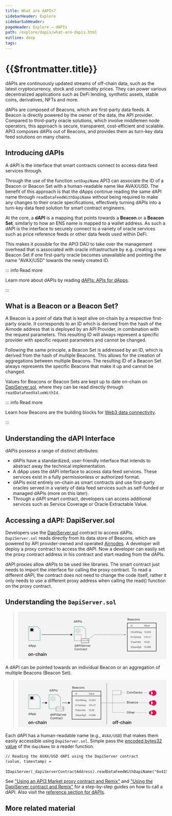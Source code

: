```yaml
---
title: What are dAPIs?
sidebarHeader: Explore
sidebarSubHeader:
pageHeader: Explore → dAPIs
path: /explore/dapis/what-are-dapis.html
outline: deep
tags:
---
```


<PageHeader/>

<SearchHighlight/>

# {{$frontmatter.title}}

dAPIs are continuously updated streams of off-chain data, such as the latest
cryptocurrency, stock and commodity prices. They can power various decentralized
applications such as DeFi lending, synthetic assets, stable coins, derivatives,
NFTs and more.

dAPIs are composed of Beacons, which are first-party data feeds. A Beacon is
directly powered by the owner of the data, the API provider. Compared to
third-party oracle solutions, which involve middlemen node operators, this
approach is secure, transparent, cost-efficient and scalable. API3 composes
dAPIs out of Beacons, and provides them as turn-key data feed solutions on many
chains.

## Introducing dAPIs

A dAPI is the interface that smart contracts connect to access data feed
services through.

Through the use of the function `setDapiName` API3 can associate the ID of a
Beacon or Beacon Set with a human-readable name like AVAX/USD. The benefit of
this approach is that the dApps continue reading the same dAPI name through
`readDataFeedWithDapiName` without being required to make any changes to their
oracle specifications, effectively turning dAPIs into a turn-key data feed
solution for smart contract engineers.

At the core, a **dAPI** is a mapping that points towards a **Beacon** or a
**Beacon Set**, similarly to how an ENS name is mapped to a wallet address. As
such a dAPI is the interface to securely connect to a variety of oracle services
such as price reference feeds or other data feeds used within DeFi.

This makes it possible for the API3 DAO to take over the management overhead
that is associated with oracle infrastructure by e.g. creating a new Beacon Set
if one first-party oracle becomes unavailable and pointing the name "AVAX/USD"
towards the newly created ID.

::: info Read more

Learn more about dAPIs by reading
[dAPIs: APIs for dApps<ExternalLinkImage/>](https://medium.com/api3/dapis-apis-for-dapps-53b83f8d2493).

:::

## What is a Beacon or a Beacon Set?

A Beacon is a point of data that is kept alive on-chain by a respective
first-party oracle. It corresponds to an ID which is derived from the hash of
the Airnode address that is deployed by an API Provider, in combination with the
request parameters. This resulting ID will always represent a specific provider
with specific request parameters and cannot be changed.

Following the same principle, a Beacon Set is addressed by an ID, which is
derived from the hash of multiple Beacons. This allows for the creation of
aggregations between multiple Beacons. The resulting ID of a Beacon Set always
represents the specific Beacons that make it up and cannot be changed.

Values for Beacons or Beacon Sets are kept up to date on-chain on
[DapiServer.sol<externalLinkImage/>](https://github.com/api3dao/airnode-protocol-v1/blob/main/contracts/dapis/DapiServer.sol),
where they can be read directly through `readDataFeedValueWithId`.

::: info Read more

Learn how Beacons are the building blocks for
[Web3 data connectivity<ExternalLinkImage/>](https://medium.com/api3/beacons-building-blocks-for-web3-data-connectivity-df6ad3eb5763).

:::

## Understanding the dAPI Interface

dAPIs possess a range of distinct attributes:

- dAPIs have a standardized, user-friendly interface that intends to abstract
  away the technical implementation.
- A dApp uses the dAPI interface to access data feed services. These services
  exist in a fully permissionless or authorized format.
- dAPIs exist entirely on-chain as smart contracts and use first-party oracles
  served in a variety of data feed services such as self-funded or managed dAPIs
  (more on this later).
- Through a dAPI smart contract, developers can access additional services such
  as Service Coverage or Oracle Extractable Value.

<!--## Why use dAPIs?

Due to being composed out of first-party data feeds, dAPIs offer security,
transparency, cost-efficiency and scalability in a turn-key package.

_Security_

Data used to update a first-party data feed is cryptographically signed by the
owner of the data. This means that the data that will update a feed cannot be
tampered with once it leaves the source. Furthermore, the API providers host a
first-party oracle node, Airnode, to push the data to the chain themselves. This
renders denial of service attacks by third parties ineffective.

_Transparency_

The cryptographic signatures prove that the data that updates a feed comes
directly from a specific API provider. Furthermore, Beacons that underpin dAPIs
allow the user to inspect what exact API endpoints are being called, and with
which parameters. This provides complete transparency to the dApp developer,
which is a big step from depending on a pseudonymous selection of third parties
that intentionally obscure their data sources.

_Cost-efficiency_

dAPIs are cost efficient compared to third-party data feeds, as the user does
not need to pay middlemen node operators for their services. Furthermore,
first-party data feeds do not require redundancy against middlemen layer
attacks. This makes single-Beacon dAPIs feasible, and allows API3 to provide a
wide variety of data feeds in a cost-efficient way.

_Scalability_

An inherently secure and cost-efficient data feed design allows API3 to build a
large number of dAPIs on many chains. This is supplemented by purpose-designed
Airnode protocols and relayer schemes to improve efficiency while not degrading
the security guarantees of a first-party data feed. The improved scalability of
dAPIs also factors into building aggregated data feeds. Since first-party data
feeds do not require redundancy at the middlemen layer, the aggregation costs
less gas and source-level decentralization becomes more affordable.-->

## Accessing a dAPI: DapiServer.sol

Developers use the
[DapiServer.sol](https://github.com/api3dao/airnode-protocol-v1/blob/main/contracts/dapis/DapiServer.sol)<externalLinkImage/>
contract to access dAPIs. `DapiServer.sol` reads directly from its data store of
Beacons, which are powered by API provider-owned and operated
[Airnodes](/reference/airnode/latest/). A developer will deploy a proxy contract
to access the dAPI. Now a developer can easily set the proxy contract address in
his contract and start reading from the dAPIs.

dAPI proxies allow dAPIs to be used like libraries. The smart contract just
needs to import the interface for calling the proxy contract. To read a
different dAPI, the contract does not need to change the code itself, rather it
only needs to use a different proxy address when calling the read() function on
the proxy contract.

## Understanding the `DapiServer.sol`

> <img src="../assets/images/00-a-What_are_dAPIs.png" width="550px"/>

A dAPI can be pointed towards an individual Beacon or an aggregation of multiple
Beacons (Beacon Set).

> <img src="../assets/images/00-b-What_are_dAPIs.png" width="550px"/>

Each dAPI has a human-readable name (e.g., `AVAX/USD`) that makes them easily
accessible using `DapiServer.sol`. Simple pass the
[encoded bytes32 value](/reference/dapis/dapi-names.md#encode-the-dapiname) of
the `dapiName` to a reader function.

```solidity
// Reading the AVAX/USD dAPI using the DapiServer contract
(value, timestamp) =
  IDapiServer(_dapiServerContractAddress).readDataFeedWithDapiName("0x415...0000");
```

<TodoLink comment="/guides/dapis/call-dapi-proxy/"/>
<TodoLink comment=""/>

See ["Using an API3 Market proxy contract and Remix"](/) and
["Using the DapiServer contract and Remix"](/) for a step-by-step guides on how
to call a dAPI. Also visit the [reference section for dAPIs](/reference/dapis/).

## More related material

<div class="api3-css-nav-box-flex-row">
  <NavBox type='GUIDE' id="_dapi-just-the-code"/>
  <NavBox type='GUIDE' id="_call-dapi-proxy"/>
  <NavBox type='GUIDE' id="_call-dapi-server"/>
</div>

<!--Additionally it is going to play a cruical role in setting up required
contracts for OEV (LINK) and Service Coverage (LINK). // add this when OEV & Service Coverage pages are added-->

<!--## dAPI Maintenance

The exact process that is being followed currently and what is envisioned for
the future can be found in
[how are dAPIs maintained](/explore/dapis/how-are-dapis-maintained.md).-->

<!--## Medium Articles

For more information, please refer to
[dAPIs: APIs for dApps](https://medium.com/api3/dapis-apis-for-dapps-53b83f8d2493)<externalLinkImage/>,
[Beacons](https://medium.com/api3/beacons-building-blocks-for-web3-data-connectivity-df6ad3eb5763)<externalLinkImage/>
and
[Monetizing Data Feeds](https://medium.com/@ugurmersin/monetizing-data-feeds-951cd5c912bd)<externalLinkImage/>.-->
